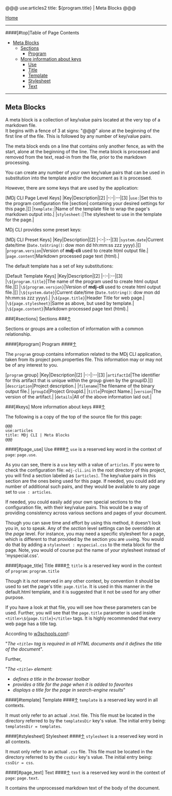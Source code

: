 @@@
use:articles2
title: ${program.title} | Meta Blocks
@@@

[Home]

---

####[#top]Table of Page Contents

- [Meta Blocks](#top)
    - [Sections](#sections)
        - [Program](#program)
    - [More information about keys](#keys)
        - [Use](#page.use)
        - [Title](#page.title)
        - [Template](#template)
        - [Stylesheet](#stylesheet)
        - [Text](#page.text)

---

## Meta Blocks

A meta block is a collection of key/value pairs located at the very top of a markdown file.  
It begins with a fence of 3 at signs: "@@@" alone at the beginning of the first line
of the file.  This is followed by any number of key/value pairs.

The meta block ends on a line that contains only another fence, as with the start,
alone at the beginning of the line.  The meta block is processed and removed from the text,
read-in from the file, prior to the markdown processing.

You can create any number of your own key/value pairs that can be used in 
substitution into the template and/or the document as it is processed.

However, there are some keys that are used by the application:

[MDj CLI Page Level Keys]
|Key|Description|[2]
|-:-|:--|[3]
|`use:`|Set this to the program configuration file [section] containing your desired settings for this page.|[]
|`template:`|Name of the template file to wrap the page's markdown output into.|
|`stylesheet:`|The stylesheet to use in the template for the page.|

MDj CLI provides some preset keys:

[MDj CLI Preset Keys]
|Key|Description|[2]
|-:-|:--|[3]
|`system.date`|Current date/time (`Date.toString()`: dow mon dd hh:mm:ss zzz yyyy).|[]
|`program.version`|Version of **mdj-cli** used to create html output file.|
|`page.content`|Markdown processed page text (html).|

The default template has a set of key substitutions:

[Default Template Keys]
|Key|Description|[2]
|-:-|:--|[3]
|`\${program.title}`|The name of the program used to create html output file.|[]
|`\${program.version}`|Version of **mdj-cli** used to create html output file.|[]
|`\${system.date}`|Current date/time (`Date.toString()`: dow mon dd hh:mm:ss zzz yyyy).|
|`\${page.title}`|Header Title for web page.|
|`\${page.stylesheet}`|Same as above, but used by template.|
|`\${page.content}`|Markdown processed page text (html).|


###[#sections] Sections ###[&uarr;](#top)

Sections or groups are a collection of information with a common relationship.

####[#program] Program ####[&uarr;](#top)

The `program` group contains information related to the MDj CLI application,  
taken from its project pom.properties file. This information may or may not be of any interest to you.

[`program` group]
|Key|Description|[2]
|-:-|:--|[3]
|`artifactId`|The identifier for this artifact that is unique within the group given by the groupID.|[]
|`description`|Project description.|
|`filename`|The filename of the binary output file.|
|`groupId`|Project GroupId.|
|`title`|Project Name.|
|`version`|The version of the artifact.|
|`details`|All of the above information laid out.|

###[#keys] More information about keys ###[&uarr;](#top)

The following is a copy of the top of the source file for this page:

~~~
@@@
use:articles
title: MDj CLI | Meta Blocks
@@@
~~~

####[#page_use] Use ####[&uarr;](#top)
`use` is a reserved key word in the context of `page`: `page.use`.

As you can see, there is a `use` key with a value of `articles`.  If you were to check the configuration file:
`mdj-cli.ini` in the root directory of this project, you will find a section labeled as `[articles]`.
The key/value pairs in this section are the ones being used for this page.  If needed, you could add any
number of additional such pairs, and they would be available to any page set to `use : articles`.

If needed, you could easily add your own special sections to the configuration file, with their key/value pairs.
This would be a way of providing consistency across various sections and pages of your document.

Though you can save time and effort by using this method, it doesn't lock you in, so to speak.  Any of the 
_section_ level settings can be overridden at the _page_ level.  For instance, you may need a specific 
stylesheet for a page, which is different to that provided by the section you are `use`ing.  You would do that
by adding a `stylesheet : myspecial.css` to the meta block for the page.  Note, you would of course put the
name of _your_ stylesheet instead of 'myspecial.css'.

####[#page_title] Title ####[&uarr;](#top)
`title` is a reserved key word in the context of `program`: `program.title`

Though it is _not_ reserved in any other context, by convention it should be used to set the page's title: 
`page.title`. It is used in this manner in the default.html template, and it is suggested that it not be used
for any other purpose.

If you have a look at that file, you will see how these parameters can be used.  Further, you will see that the
`page.title` parameter is used inside `<title>\${page.title}</title>` tags.  It is highly recommended that every 
web page has a title tag.

According to [w3schools.com][w3s]!:

"_The `<title>` tag is required in all HTML documents and it defines the title of the document_".

Further, 

"_The `<title>` element:_

- _defines a title in the browser toolbar_
- _provides a title for the page when it is added to favorites_
- _displays a title for the page in search-engine results_"

####[#template] Template ####[&uarr;](#top)
`template` is a reserved key word in all contexts.

It must only refer to an actual `.html` file.  This file must be located in the
directory referred to by the `templatesDir` key's value.  The initial entry being:
`templatesDir = templates`.

####[#stylesheet] Stylesheet ####[&uarr;](#top)
`stylesheet` is a reserved key word in all contexts.

It must only refer to an actual `.css` file.  This file must be located in the
directory referred to by the `cssDir` key's value.  The initial entry being:
`cssDir = css`.

####[#page_text] Text ####[&uarr;](#top)
`text` is a reserved key word in the context of `page`: `page.text`.

It contains the unprocessed markdown text of the body of the document.




[Home]:index.html
[w3s]:https://www.w3schools.com/tags/tag_title.asp
